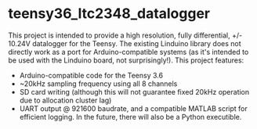 # teensy36_ltc2348_datalogger
This project is intended to provide a high resolution, fully differential, +/- 10.24V datalogger for the Teensy. The existing Linduino library does not directly work as a port for Arduino-compatible systems (as it's intended to be used with the Linduino board, not surprisingly!). This project features:

- Arduino-compatible code for the Teensy 3.6 
- ~20kHz sampling frequency using all 8 channels
- SD card writing (although this will not guarantee fixed 20kHz operation due to allocation cluster lag)
- UART output @ 921600 baudrate, and a compatible MATLAB script for efficient logging. In the future, there will also be a Python executible.